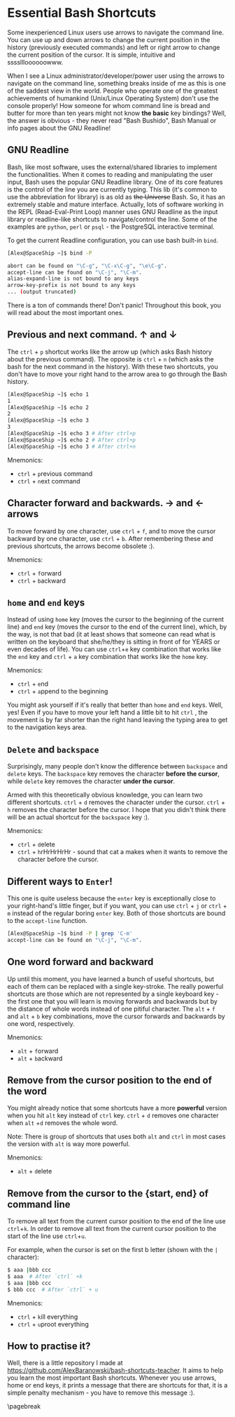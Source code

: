 # Essential Bash Shortcuts
Some inexperienced Linux users use arrows to navigate the command line. You
can use up and down arrows to change the current position in the history
(previously executed commands) and left or right arrow to change the current
position of the cursor. It is simple, intuitive and ssssllloooooowww. 

When I see a Linux administrator/developer/power user using the arrows to
navigate on the command line, something breaks inside of me as this is one of the
saddest view in the world. People who operate one of the greatest achievements
of humankind (Unix/Linux Operating System) don't use the console properly! How
someone for whom command line is bread and butter for more than ten years
might not know **the basic** key bindings? Well, the answer is obvious - they never
read "Bash Bushido", Bash Manual or info pages about the GNU Readline!

## GNU Readline
Bash, like most software, uses the external/shared libraries to implement the
functionalities. When it comes to reading and manipulating the user input, Bash
uses the popular GNU Readline library. One of its core features is the control of the
line you are currently typing. This lib (it's common to use the abbreviation
for library) is as old as ~~the Universe~~ Bash. So, it has an extremely
stable and mature interface. Actually, lots of software working in the REPL
(Read-Eval-Print Loop) manner uses GNU Readline as the input library or readline-like 
shortcuts to navigate/control the line. Some of the examples
are `python`, `perl` or `psql` - the PostgreSQL interactive terminal. 

To get the current Readline configuration, you can use bash built-in `bind`.

```bash
[Alex@SpaceShip ~]$ bind -P 

abort can be found on "\C-g", "\C-x\C-g", "\e\C-g".
accept-line can be found on "\C-j", "\C-m".
alias-expand-line is not bound to any keys
arrow-key-prefix is not bound to any keys
... (output truncated)
```
There is a ton of commands there! Don't panic! Throughout this book, you will
read about the most important ones.


## Previous and next command. ↑ and ↓
The `ctrl` + `p` shortcut works like the arrow up (which asks Bash history about
the previous command). The opposite is `ctrl` + `n` (which asks the bash for
the next command in the history). With these two shortcuts, you don't have to
move your right hand to the arrow area to go through the Bash history.

```bash
[Alex@SpaceShip ~]$ echo 1
1
[Alex@SpaceShip ~]$ echo 2
2
[Alex@SpaceShip ~]$ echo 3
3
[Alex@SpaceShip ~]$ echo 3 # After ctrl+p
[Alex@SpaceShip ~]$ echo 2 # After ctrl+p
[Alex@SpaceShip ~]$ echo 3 # After ctrl+n
```


Mnemonics:

- `ctrl` + `p`revious command
- `ctrl` + `n`ext command

## Character forward and backwards. → and ← arrows
To move forward by one character, use `ctrl` + `f`, and to move the cursor 
backward by one character, use `ctrl` + `b`. After remembering these and previous
shortcuts, the arrows become obsolete :).


Mnemonics:

- `ctrl` + `f`orward
- `ctrl` + `b`ackward


## `home` and `end` keys
Instead of using `home` key (moves the cursor to the beginning of the current
line) and `end` key (moves the cursor to the end of the current line), which,
by the way, is not that bad (it at least shows that someone can read what is
written on the keyboard that she/he/they is sitting in front of for YEARS or
even decades of life). You can use `ctrl`+`e` key combination that works like
the `end` key and `ctrl` + `a` key combination that works like the `home` key.

Mnemonics:

- `ctrl` + `e`nd
- `ctrl` + `a`ppend to the beginning

You might ask yourself if it's really that better than `home` and `end` keys.
Well, yes! Even if you have to move your left hand a little bit to hit `ctrl`
, the movement is by far shorter than the right hand leaving the typing area to
get to the navigation keys area.

## `Delete` and  `backspace`
Surprisingly, many people don't know the difference between `backspace` and
`delete` keys. The `backspace` key removes the character **before the cursor**, while
`delete` key removes the character **under the cursor**.


Armed with this theoretically obvious knowledge, you can learn two different
shortcuts. `ctrl` + `d` removes the character under the cursor. `ctrl` + `h` removes
the character before the cursor. I hope that you didn't think there will be
an actual shortcut for the `backspace` key :).

Mnemonics:

- `ctrl` + `d`elete
- `ctrl` + `h`rHrHrHrHr - sound that cat a makes when it wants to remove the character before the cursor.

## Different ways to `Enter`!
This one is quite useless because the `enter` key is exceptionally close to your right-hand's
little finger, but if you want, you can use `ctrl` + `j` or `ctrl` + `m` instead
of the regular boring `enter` key. Both of those shortcuts are bound to the `accept-line` function.

```bash
[Alex@SpaceShip ~]$ bind -P | grep 'C-m'
accept-line can be found on "\C-j", "\C-m".
```

## One word forward and backward
Up until this moment, you have learned a bunch of useful shortcuts, but each of them can be
replaced with a single key-stroke. The really powerful shortcuts are those which are not
represented by a single keyboard key - the first one that you will learn is
moving forwards and backwards but by the distance of whole words instead of one pitiful
character. The `alt` + `f` and `alt` + `b` key combinations, move the cursor
forwards and backwards by one word, respectively.

Mnemonics:

- `alt` + `f`orward
- `alt` + `b`ackward


## Remove from the cursor position to the end of the word
You might already notice that some shortcuts have a more **powerful** version
when you hit `alt` key instead of `ctrl` key. `ctrl` + `d` removes one
character when `alt` +`d` removes the whole word.

Note: There is group of shortcuts that uses both `alt` and `ctrl` in most
cases the version with `alt` is way more powerful.

Mnemonics:
- `alt` + `d`elete


## Remove from the cursor to the {start, end} of command line

To remove all text from the current cursor position to the end of the line use
`ctrl`+`k`. In order to remove all text from the current cursor position to the
start of the line use `ctrl`+`u`. 

For example, when the cursor is set on the first b letter (shown with the `|` character):
``` bash
$ aaa |bbb ccc
$ aaa  # After `ctrl` +k
$ aaa |bbb ccc
$ bbb ccc  # After `ctrl` + u
```

Mnemonics:

- `ctrl` + `k`ill everything 
- `ctrl` + `u`proot everything 

## How to practise it?
Well, there is a little repository I made at
https://github.com/AlexBaranowski/bash-shortcuts-teacher. It aims to help you
learn the most important Bash shortcuts. Whenever you use arrows, home or end
keys, it prints a message that there are shortcuts for that, it is a simple
penalty mechanism - you have to remove this message :).

\pagebreak

